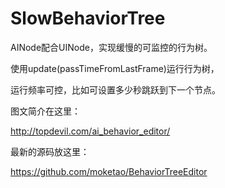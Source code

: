 SlowBehaviorTree
================

AINode配合UINode，实现缓慢的可监控的行为树。

使用update(passTimeFromLastFrame)运行行为树，

运行频率可控，比如可设置多少秒跳跃到下一个节点。


图文简介在这里：

http://topdevil.com/ai_behavior_editor/



最新的源码放这里：

https://github.com/moketao/BehaviorTreeEditor

